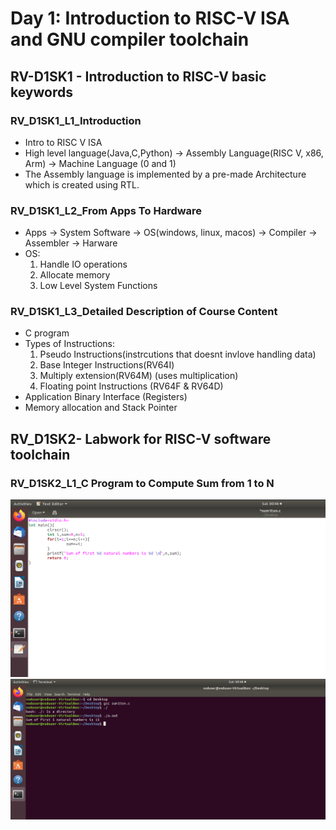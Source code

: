 # Day 1: Introduction to RISC-V ISA and GNU compiler toolchain  

## RV-D1SK1 - Introduction to RISC-V basic keywords  

### RV_D1SK1_L1_Introduction
- Intro to RISC V ISA
- High level language(Java,C,Python) &rarr; Assembly Language(RISC V, x86, Arm) &rarr; Machine Language (0 and 1)
- The Assembly language is implemented by a pre-made Architecture which is created using RTL.

### RV_D1SK1_L2_From Apps To Hardware
- Apps &rarr; System Software &rarr; OS(windows, linux, macos) &rarr; Compiler &rarr; Assembler &rarr; Harware
- OS:  
  1. Handle IO operations
  2. Allocate memory
  3. Low Level System Functions

### RV_D1SK1_L3_Detailed Description of Course Content
- C program
- Types of Instructions:
  1. Pseudo Instructions(instrcutions that doesnt invlove handling data)
  2. Base Integer Instructions(RV64I)
  3. Multiply extension(RV64M) (uses multiplication)
  4. Floating point Instructions (RV64F & RV64D)
- Application Binary Interface (Registers)
- Memory allocation and Stack Pointer

## RV_D1SK2- Labwork for RISC-V software toolchain

### RV_D1SK2_L1_C Program to Compute Sum from 1 to N
![images/Screenshot 2025-05-03 004608.png](https://github.com/Mathi-75/RISC-V_workshop/blob/839fff9f81f8abe4d21745dac67b3731729dc791/images/Screenshot%202025-05-03%20004608.png)
![images/Screenshot 2025-05-03 004812.png](https://github.com/Mathi-75/RISC-V_workshop/blob/839fff9f81f8abe4d21745dac67b3731729dc791/images/Screenshot%202025-05-03%20004812.png)

